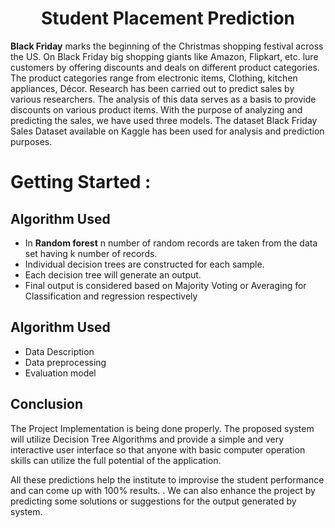 <div align="center">
   <h1> Student Placement Prediction</h1>
</div>

**Black Friday** marks the beginning of the Christmas shopping festival across the US. On Black Friday big shopping giants like Amazon, Flipkart, etc. lure customers by offering discounts and deals on different product categories. The product categories range from electronic items, Clothing, kitchen appliances, Décor. Research has been carried out to predict sales by various researchers. The analysis of this data serves as a basis to provide discounts on various product items. With the purpose of analyzing and predicting the sales, we have used three models. The dataset Black Friday Sales Dataset available on Kaggle has been used for analysis and prediction purposes.

# Getting Started :

## Algorithm Used 
- In **Random forest** n number of random records are taken from the data set having k number of records.
- Individual decision trees are constructed for each sample.
- Each decision tree will generate an output.
- Final output is considered based on Majority Voting or Averaging for Classification and regression respectively

## Algorithm Used 
- Data Description
- Data preprocessing
- Evaluation model

## Conclusion 
The Project Implementation is being done properly. The proposed system will utilize Decision Tree Algorithms and provide a simple and very interactive user interface so that anyone with basic computer operation skills can utilize the full potential of the application.
 
All these predictions help the institute to improvise the student performance and can come up with 100% results. . We can also enhance the project by predicting some solutions or suggestions for the output generated by system.
